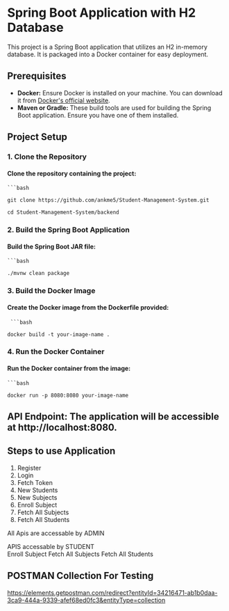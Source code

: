 # Spring Boot Application with H2 Database

This project is a Spring Boot application that utilizes an H2 in-memory database. It is packaged into a Docker container for easy deployment.

## Prerequisites

- **Docker:** Ensure Docker is installed on your machine. You can download it from [Docker's official website](https://www.docker.com/get-started).
- **Maven or Gradle:** These build tools are used for building the Spring Boot application. Ensure you have one of them installed.

## Project Setup

### 1. Clone the Repository

#### Clone the repository containing the project: ####

    ```bash
    
    git clone https://github.com/ankme5/Student-Management-System.git 
    
    cd Student-Management-System/backend

### 2. Build the Spring Boot Application 

#### Build the Spring Boot JAR file: ####

    ```bash
    
    ./mvnw clean package

### 3. Build the Docker Image

#### Create the Docker image from the Dockerfile provided: ####

     ```bash
    
    docker build -t your-image-name .

### 4. Run the Docker Container

#### Run the Docker container from the image: ####

    ```bash
    
    docker run -p 8080:8080 your-image-name

## API Endpoint: The application will be accessible at http://localhost:8080.

## Steps to use Application ##

1. Register
2. Login
3. Fetch Token
4. New Students 
5. New Subjects
6. Enroll Subject
7. Fetch All Subjects
8. Fetch All Students

All Apis are accessable by ADMIN 

APIS accessable by STUDENT  
Enroll Subject
Fetch All Subjects
Fetch All Students

##  POSTMAN Collection For Testing ##
https://elements.getpostman.com/redirect?entityId=34216471-ab1b0daa-3ca9-444a-9339-afef68ed0fc3&entityType=collection



